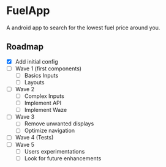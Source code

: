 # FuelApp
A android app to search for the lowest fuel price around you.

<!-- ROADMAP -->
## Roadmap

- [x] Add initial config
- [ ] Wave 1 (first components)
    - [ ] Basics Inputs
    - [ ] Layouts
- [ ] Wave 2 
    - [ ] Complex Inputs
    - [ ] Implement API
    - [ ] Implement Waze
- [ ] Wave 3
    - [ ] Remove unwanted displays
    - [ ] Optimize navigation
- [ ] Wave 4 (Tests)
- [ ] Wave 5
    - [ ] Users experimentations
    - [ ] Look for future enhancements
